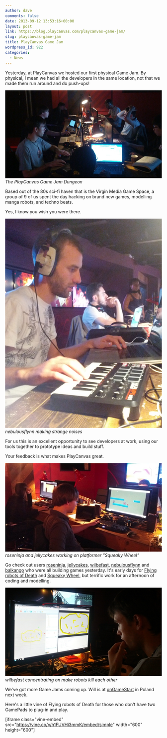 ```yaml
---
author: dave
comments: false
date: 2013-09-12 13:53:16+00:00
layout: post
link: https://blog.playcanvas.com/playcanvas-game-jam/
slug: playcanvas-game-jam
title: PlayCanvas Game Jam
wordpress_id: 922
categories:
  - News
---
```


Yesterday, at PlayCanvas we hosted our first physical Game Jam. By physical, I mean we had all the developers in the same location, not that we made them run around and do push-ups!

[![Game Jammers](/assets/media/group.jpg)](/assets/media/group.jpg)
<br>_The PlayCanvas Game Jam Dungeon_

Based out of the 80s sci-fi haven that is the Virgin Media Game Space, a group of 9 of us spent the day hacking on brand new games, modelling manga robots, and techno beats.

Yes, I know you wish you were there.

[![nebulousflynn](/assets/media/audio.jpg)](/assets/media/audio.jpg)
<br>_nebulousflynn making strange noises_

For us this is an excellent opportunity to see developers at work, using our tools together to prototype ideas and build stuff.

Your feedback is what makes PlayCanvas great.

[![roseninja and jellycakes](/assets/media/roseninja.jpg)](/assets/media/roseninja.jpg)
<br>_roseninja and jellycakes working on platformer "Squeaky Wheel"_

Go check out users [roseninja](https://playcanvas.com/user/roseninja), [jellycakes](https://playcanvas.com/user/jellycakes), [wilbefast](https://playcanvas.com/user/wilbefast), [nebulousflynn](https://playcanvas.com/user/nebulousflynn) and [balkango](https://playcanvas.com/user/balkango) who were all building games yesterday. It's early days for [Flying robots of Death](https://playcanvas.com/project/1322/overview/test) and [Squeaky Wheel](https://playcanvas.com/project/1326/overview/blah), but terrific work for an afternoon of coding and modelling.

[![Concentration](/assets/media/concentration.jpg)](/assets/media/concentration.jpg)
<br>_wilbefast concentrating on make robots kill each other_

We've got more Game Jams coming up. Will is at [onGameStart](http://ongamestart.com) in Poland next week.

Here's a little vine of Flying robots of Death for those who don't have two GamePads to plug-in and play.

[iframe class="vine-embed" src="https://vine.co/v/h1FUVHi3mmK/embed/simple" width="600" height="600"]
